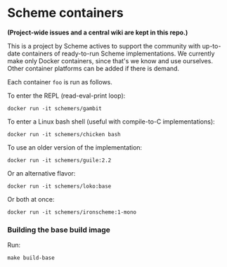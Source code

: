 # Scheme containers

**(Project-wide issues and a central wiki are kept in this repo.)**

This is a project by Scheme actives to support the community with
up-to-date containers of ready-to-run Scheme implementations. We
currently make only Docker containers, since that's we know and use
ourselves. Other container platforms can be added if there is demand.

Each container `foo` is run as follows.

To enter the REPL (read-eval-print loop):

    docker run -it schemers/gambit

To enter a Linux bash shell (useful with compile-to-C implementations):

    docker run -it schemers/chicken bash

To use an older version of the implementation:

    docker run -it schemers/guile:2.2

Or an alternative flavor:

    docker run -it schemers/loko:base

Or both at once:

    docker run -it schemers/ironscheme:1-mono

### Building the base build image

Run:

    make build-base

